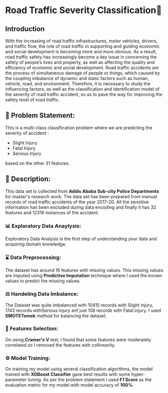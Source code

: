 # Road Traffic Severity Classification🚦
## Introduction
With the increasing of road traffic infrastructures, motor vehicles, drivers, and traffic flow, the role of road traffic in supporting and guiding economic and social development is becoming more and more obvious. As a result, road traffic safety has increasingly become a key issue in concerning the safety of people’s lives and property, as well as affecting the quality and efficiency of economic and social development. Road traffic accidents are the process of simultaneous damage of people or things, which caused by the coupling imbalance of dynamic and static factors such as human, vehicle, road, and environment. Therefore, it is necessary to study the influencing factors, as well as the classification and identification model of the severity of road traffic accident, so as to pave the way for improving the safety level of road traffic.

## 🧭 Problem Statement: 
This is a multi-class classification problem where we are predicting the severity of accident :
* Slight Injury
* Fatal Injury
* Serious Injury

based on the other 31 features.

## 🧾 Description: 
This data set is collected from **Addis Ababa Sub-city Police Departments** for master's research work. The data set has been prepared from manual records of road traffic accidents of the year 2017-20. All the sensitive information has been excluded during data encoding and finally it has 32 features and 12316 instances of the accident.

### :bar_chart: Exploratory Data Anaylysis:
Exploratory Data Analysis is the first step of understanding your data and acquiring domain knowledge. 

### :hourglass: Data Preprocessing:
The dataset has around 16 features with missing values. This missing values are imputed using **Predictive Imputation** technique where I used the known values to predict the missing values.

### ⚖ Handeling Data Imbalance:
The Dataset was quite imbalanced with 10415 records with Slight injury, 1743 records withSerious injury anf just 158 records with Fatal injury.
I used **SMOTETomek** method for balancing the dataset. 

### :mag_right: Features Selection:
On using **Cramer's V** test, I found that some features were moderately correlated so I removed the features with collinearity.

### ⚙ Model Training:
On training my model using several classification algorithms, the model trained with **XGBoost Classifier** gave best results with some hyper-parameter tuning. 
As per the problem statement I used **F1 Score** as the evaluation metric for my model with model accuracy of **100%**.







